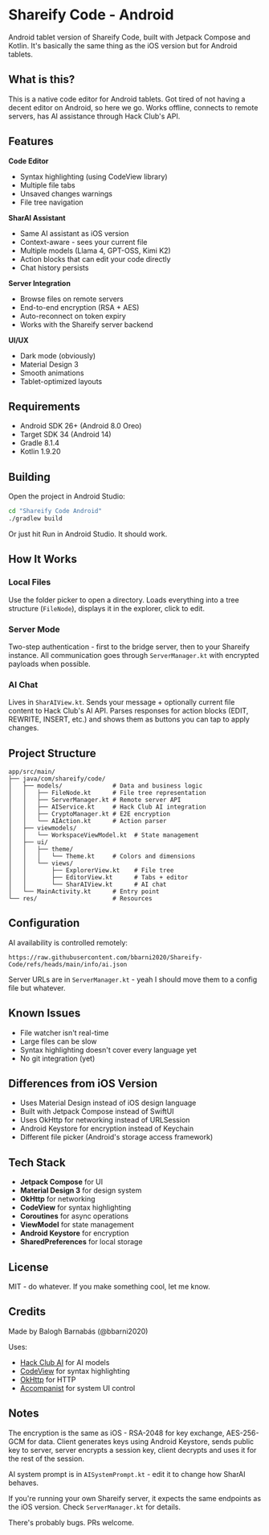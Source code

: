 # Shareify Code - Android

Android tablet version of Shareify Code, built with Jetpack Compose and Kotlin. It's basically the same thing as the iOS version but for Android tablets.

## What is this?

This is a native code editor for Android tablets. Got tired of not having a decent editor on Android, so here we go. Works offline, connects to remote servers, has AI assistance through Hack Club's API.

## Features

**Code Editor**
- Syntax highlighting (using CodeView library)
- Multiple file tabs
- Unsaved changes warnings
- File tree navigation

**SharAI Assistant**
- Same AI assistant as iOS version
- Context-aware - sees your current file
- Multiple models (Llama 4, GPT-OSS, Kimi K2)
- Action blocks that can edit your code directly
- Chat history persists

**Server Integration**
- Browse files on remote servers
- End-to-end encryption (RSA + AES)
- Auto-reconnect on token expiry
- Works with the Shareify server backend

**UI/UX**
- Dark mode (obviously)
- Material Design 3
- Smooth animations
- Tablet-optimized layouts

## Requirements

- Android SDK 26+ (Android 8.0 Oreo)
- Target SDK 34 (Android 14)
- Gradle 8.1.4
- Kotlin 1.9.20

## Building

Open the project in Android Studio:
```bash
cd "Shareify Code Android"
./gradlew build
```

Or just hit Run in Android Studio. It should work.

## How It Works

### Local Files
Use the folder picker to open a directory. Loads everything into a tree structure (`FileNode`), displays it in the explorer, click to edit.

### Server Mode
Two-step authentication - first to the bridge server, then to your Shareify instance. All communication goes through `ServerManager.kt` with encrypted payloads when possible.

### AI Chat
Lives in `SharAIView.kt`. Sends your message + optionally current file content to Hack Club's AI API. Parses responses for action blocks (EDIT, REWRITE, INSERT, etc.) and shows them as buttons you can tap to apply changes.

## Project Structure

```
app/src/main/
├── java/com/shareify/code/
│   ├── models/              # Data and business logic
│   │   ├── FileNode.kt      # File tree representation
│   │   ├── ServerManager.kt # Remote server API
│   │   ├── AIService.kt     # Hack Club AI integration
│   │   ├── CryptoManager.kt # E2E encryption
│   │   └── AIAction.kt      # Action parser
│   ├── viewmodels/
│   │   └── WorkspaceViewModel.kt  # State management
│   ├── ui/
│   │   ├── theme/
│   │   │   └── Theme.kt     # Colors and dimensions
│   │   └── views/
│   │       ├── ExplorerView.kt    # File tree
│   │       ├── EditorView.kt      # Tabs + editor
│   │       └── SharAIView.kt      # AI chat
│   └── MainActivity.kt      # Entry point
└── res/                     # Resources
```

## Configuration

AI availability is controlled remotely:
```
https://raw.githubusercontent.com/bbarni2020/Shareify-Code/refs/heads/main/info/ai.json
```

Server URLs are in `ServerManager.kt` - yeah I should move them to a config file but whatever.

## Known Issues

- File watcher isn't real-time
- Large files can be slow
- Syntax highlighting doesn't cover every language yet
- No git integration (yet)

## Differences from iOS Version

- Uses Material Design instead of iOS design language
- Built with Jetpack Compose instead of SwiftUI
- Uses OkHttp for networking instead of URLSession
- Android Keystore for encryption instead of Keychain
- Different file picker (Android's storage access framework)

## Tech Stack

- **Jetpack Compose** for UI
- **Material Design 3** for design system
- **OkHttp** for networking
- **CodeView** for syntax highlighting
- **Coroutines** for async operations
- **ViewModel** for state management
- **Android Keystore** for encryption
- **SharedPreferences** for local storage

## License

MIT - do whatever. If you make something cool, let me know.

## Credits

Made by Balogh Barnabás (@bbarni2020)

Uses:
- [Hack Club AI](https://ai.hackclub.com) for AI models
- [CodeView](https://github.com/AmrDeveloper/CodeView) for syntax highlighting
- [OkHttp](https://square.github.io/okhttp/) for HTTP
- [Accompanist](https://google.github.io/accompanist/) for system UI control

## Notes

The encryption is the same as iOS - RSA-2048 for key exchange, AES-256-GCM for data. Client generates keys using Android Keystore, sends public key to server, server encrypts a session key, client decrypts and uses it for the rest of the session.

AI system prompt is in `AISystemPrompt.kt` - edit it to change how SharAI behaves.

If you're running your own Shareify server, it expects the same endpoints as the iOS version. Check `ServerManager.kt` for details.

There's probably bugs. PRs welcome.
